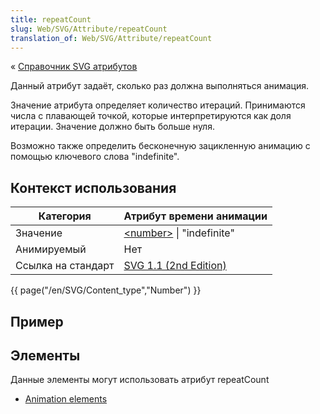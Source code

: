 ```yaml
---
title: repeatCount
slug: Web/SVG/Attribute/repeatCount
translation_of: Web/SVG/Attribute/repeatCount
---
```


« [Справочник SVG атрибутов](/ru/docs/Web/SVG/Attribute)

Данный атрибут задаёт, сколько раз должна выполняться анимация.

Значение атрибута определяет количество итераций. Принимаются числа с плавающей точкой, которые интерпретируются как доля итерации. Значение должно быть больше нуля.

Возможно также определить бесконечную зацикленную анимацию с помощью ключевого слова "indefinite".

## Контекст использования

| Категория          | Атрибут времени анимации                                                            |
| ------------------ | ----------------------------------------------------------------------------------- |
| Значение           | [\<number>](/en/SVG/Content_type#Number) \| "indefinite"                            |
| Анимируемый        | Нет                                                                                 |
| Ссылка на стандарт | [SVG 1.1 (2nd Edition)](http://www.w3.org/TR/SVG/animate.html#RepeatCountAttribute) |

{{ page("/en/SVG/Content_type","Number") }}

## Пример

## Элементы

Данные элементы могут использовать атрибут repeatCount

- [Animation elements](/en/SVG/Element#Animation)
